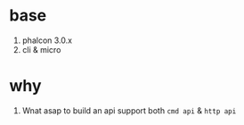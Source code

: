
# base

1. phalcon 3.0.x
2. cli & micro

# why

1. Wnat asap to build an api support both `cmd api` & `http api`